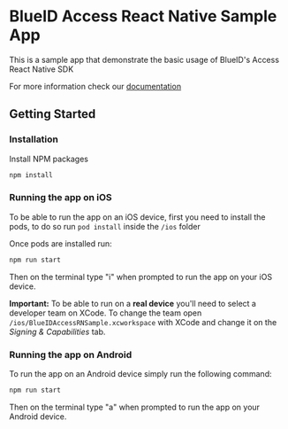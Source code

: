 # BlueID Access React Native Sample App

This is a sample app that demonstrate the basic usage of BlueID's Access React Native SDK

For more information check our [documentation](https://community.blue-id.com/documentation)

## Getting Started

### Installation

Install NPM packages
   ```sh
   npm install
   ```
   
### Running the app on iOS
To be able to run the app on an iOS device, first you need to install the pods, to do so run `pod install` inside the `/ios` folder

Once pods are installed run:
   ```sh
   npm run start
   ```

Then on the terminal type "i" when prompted to run the app on your iOS device.

**Important:** To be able to run on a **real device** you'll need to select a developer team on XCode. To change the team open `/ios/BlueIDAccessRNSample.xcworkspace` with XCode and change it on the *Signing & Capabilities* tab.
 
### Running the app on Android
To run the app on an Android device simply run the following command:
   ```sh
   npm run start
   ```
Then on the terminal type "a" when prompted to run the app on your Android device.
